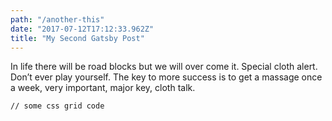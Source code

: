 ```yaml
---
path: "/another-this"
date: "2017-07-12T17:12:33.962Z"
title: "My Second Gatsby Post"
---
```

In life there will be road blocks but we will over come it. Special cloth alert. Don’t ever play yourself. The key to more success is to get a massage once a week, very important, major key, cloth talk.
<pre><code>// some css grid code </code></pre>